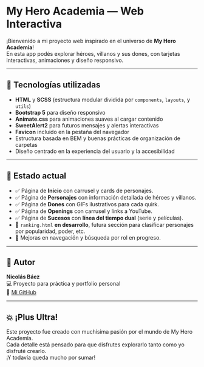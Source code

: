 # My Hero Academia — Web Interactiva

¡Bienvenido a mi proyecto web inspirado en el universo de **My Hero Academia**!  
En esta app podés explorar héroes, villanos y sus dones, con tarjetas interactivas, animaciones y diseño responsivo.

---

## 🚀 Tecnologías utilizadas

- **HTML** y **SCSS** (estructura modular dividida por `components`, `layouts`, y `utils`)
- **Bootstrap 5** para diseño responsivo
- **Animate.css** para animaciones suaves al cargar contenido
- **SweetAlert2** para futuros mensajes y alertas interactivas
- **Favicon** incluido en la pestaña del navegador
- Estructura basada en BEM y buenas prácticas de organización de carpetas
- Diseño centrado en la experiencia del usuario y la accesibilidad

---

## 🧪 Estado actual

- ✅ Página de **Inicio** con carrusel y cards de personajes.
- ✅ Página de **Personajes** con información detallada de héroes y villanos.
- ✅ Página de **Dones** con GIFs ilustrativos para cada quirk.
- ✅ Página de **Openings** con carrusel y links a YouTube.
- ✅ Página de **Sucesos** con **línea del tiempo dual** (serie y películas).
- 🚧 `ranking.html` **en desarrollo**, futura sección para clasificar personajes por popularidad, poder, etc.
- 🔧 Mejoras en navegación y búsqueda por rol en progreso.

---

## 📌 Autor

**Nicolás Báez**  
💻 Proyecto para práctica y portfolio personal  
🔗 [Mi GitHub](https://github.com/114032-Baez-Nicolas)

---

## 💥 ¡Plus Ultra!

Este proyecto fue creado con muchísima pasión por el mundo de My Hero Academia.  
Cada detalle está pensado para que disfrutes explorarlo tanto como yo disfruté crearlo.  
¡Y todavía queda mucho por sumar!
